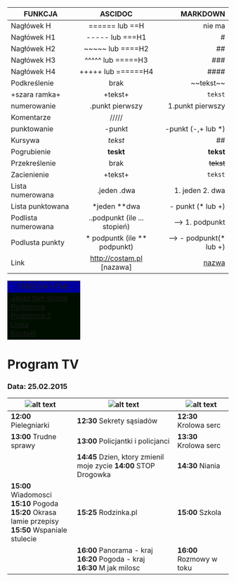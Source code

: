 | FUNKCJA        | ASCIDOC          | MARKDOWN |
| ------------- |:-------------:| -----:|
| Nagłówek H     | ====== lub ==H | nie ma |
| Nagłówek H1      | ----- lub ===H1      |   # |
| Nagłówek H2 | ~~~~~ lub ====H2      |    ## |
| Nagłówek H3 | ^^^^^ lub =====H3    |    ### |
| Nagłówek H4 | +++++ lub ======H4     |   #### | 
|Podkreślenie| brak| \~~tekst~~ 
|+szara ramka+| \+tekst+| ``tekst``
|numerowanie| .punkt pierwszy| 1.punkt pierwszy
|Komentarze         | /////| <!-- komentarz -->           
|punktowanie| -punkt| -punkt (-,+ lub *)
|Kursywa | _tekst_    |    ## |
|Pogrubienie | **teskt**  | **tekst**|
|Przekreślenie| brak  |  ~~tekst~~|
|Zacienienie |+tekst+  |   ``tekst`` |
|Lista numerowana |.jeden .dwa   |   1. jeden 2. dwa |
|Lista punktowana| *jeden **dwa     |   - punkt (* lub +)|
|Podlista numerowana|..podpunkt (ile ... stopień)  | ⟶ 1. podpunkt|
|Podlusta punkty| * podpuntk (ile ** podpunkt)  | ⟶ - podpunkt(* lub +) |
|Link|http://costam.pl [nazawa]   |  [nazwa](www.costam.pl) |


<table width="750" align="center" cellspacing="0" cellpadding="10">
<tr>
<td bgcolor="kolor góra" colspan="2" align="center" valign="middle">TABELKA HTML</td>
</tr>
<tr>
<td bgcolor="kolor menu" width="150" valign="top">
<!-- MENU -->
<a target="strona" href="home.html">Jakas tam strona</a><br />
<a target="strona" href="strona1.html">Podstrona</a><br />
<a target="strona" href="strona2.html">Podstrona 2</a><br />
<a target="strona" href="linki.html">Linka</a><br />
<a href="mailto:mrpiatek@piatek.com">Kontakt</a><br>
<!-- MENU koniec -->

</table>

# Program TV

### Data: 25.02.2015

| ![alt text][POLSAT] | ![alt text][TV4] | ![alt text][TVPULS] |
|---------------------|------------------|---------------------|
| **12:00** Pielegniarki | **12:30** Sekrety sąsiadów | **12:30** Krolowa serc |
| **13:00** Trudne sprawy | **13:00** Policjantki i policjanci | **13:30** Krolowa serc |
| | **14:45** Dzien, ktory zmienil moje zycie  **14:00** STOP Drogowka | **14:30** Niania |
| **15:00** Wiadomosci<br>**15:10** Pogoda<br>**15:20** Okrasa lamie przepisy<br>**15:50** Wspaniale stulecie | **15:25** Rodzinka.pl | **15:00** Szkola |
| | **16:00** Panorama - kraj<br>**16:20** Pogoda - kraj<br>**16:30** M jak milosc | **16:00** Rozmowy w toku |

[POLSAT]: http://i.wp.pl/a/i/program_tv/logotypy/5.jpg "POLSAT"
[TV4]: http://i.wp.pl/a/i/program_tv/logotypy/tv4.jpg "TV 4"
[TVPULS]: http://i.wp.pl/a/f/png/29839/tvpuls_nowe_43x31.png "TV Puls"
